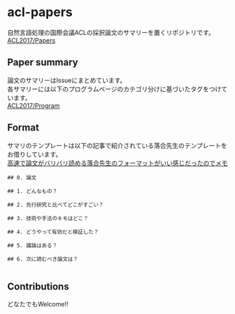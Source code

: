 # acl-papers
自然言語処理の国際会議ACLの採択論文のサマリーを置くリポジトリです。  
[ACL2017/Papers](http://aclweb.org/anthology/P/P17/)

## Paper summary
論文のサマリーはIssueにまとめています。  
各サマリーには以下のプログラムページのカテゴリ分けに基づいたタグをつけています。  
[ACL2017/Program](http://acl2017.org/program)

## Format
サマリのテンプレートは以下の記事で紹介されている落合先生のテンプレートをお借りしています。  
[高速で論文がバリバリ読める落合先生のフォーマットがいい感じだったのでメモ](http://lafrenze.hatenablog.com/entry/2015/08/04/120205)

```
## 0. 論文

## 1. どんなもの？

## 2. 先行研究と比べてどこがすごい？

## 3. 技術や手法のキモはどこ？

## 4. どうやって有効だと検証した？

## 5. 議論はある？

## 6. 次に読むべき論文は？


```

## Contributions
どなたでもWelcome!!

